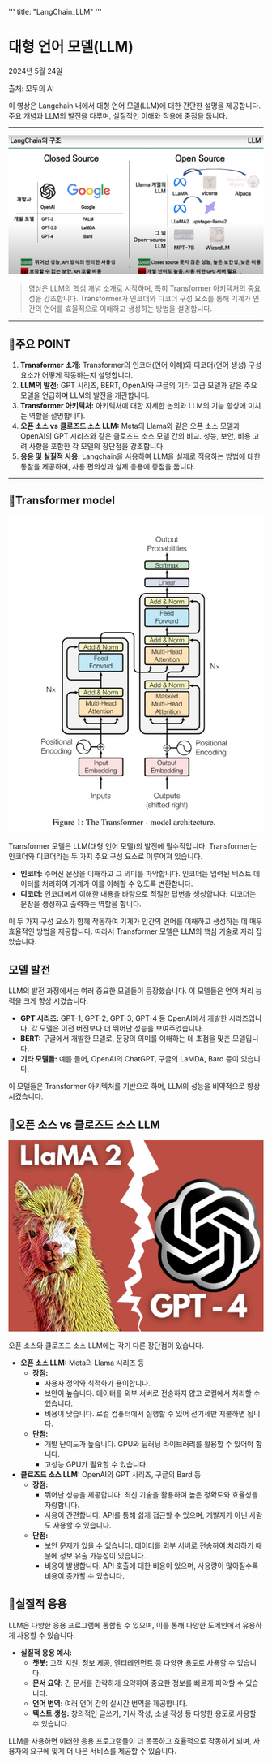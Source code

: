'''
title: "LangChain_LLM"
'''



# 대형 언어 모델(LLM)

2024년 5월 24일

출처: 모두의 AI 

이 영상은 Langchain 내에서 대형 언어 모델(LLM)에 대한 간단한 설명을 제공합니다. 주요 개념과 LLM의 발전을 다루며, 실질적인 이해와 적용에 중점을 둡니다.

---

![image_1](../images/2024-09-08/image_1.png)

> 영상은  LLM의 핵심 개념 소개로 시작하며, 특히 Transformer 아키텍처의 중요성을 강조합니다. Transformer가 인코더와 디코더 구성 요소를 통해 기계가 인간의 언어를 효율적으로 이해하고 생성하는 방법을 설명합니다.
> 

---

## 🦍주요 POINT

1. **Transformer 소개:** Transformer의 인코더(언어 이해)와 디코더(언어 생성) 구성 요소가 어떻게 작동하는지 설명합니다.
2. **LLM의 발전:** GPT 시리즈, BERT, OpenAI와 구글의 기타 고급 모델과 같은 주요 모델을 언급하며 LLM의 발전을 개관합니다.
3. **Transformer 아키텍처:** 아키텍처에 대한 자세한 논의와 LLM의 기능 향상에 미치는 역할을 설명합니다.
4. **오픈 소스 vs 클로즈드 소스 LLM:** Meta의 Llama와 같은 오픈 소스 모델과 OpenAI의 GPT 시리즈와 같은 클로즈드 소스 모델 간의 비교. 성능, 보안, 비용 고려 사항을 포함한 각 모델의 장단점을 강조합니다.
5. **응용 및 실질적 사용:** Langchain을 사용하여 LLM을 실제로 적용하는 방법에 대한 통찰을 제공하며, 사용 편의성과 실제 응용에 중점을 둡니다.

---

## 🐶Transformer model

![image_2](../images/2024-09-08/image_2.png)

Transformer 모델은 LLM(대형 언어 모델)의 발전에 필수적입니다. Transformer는 인코더와 디코더라는 두 가지 주요 구성 요소로 이루어져 있습니다.

- **인코더:** 주어진 문장을 이해하고 그 의미를 파악합니다. 인코더는 입력된 텍스트 데이터를 처리하여 기계가 이를 이해할 수 있도록 변환합니다.
- **디코더:** 인코더에서 이해한 내용을 바탕으로 적절한 답변을 생성합니다. 디코더는 문장을 생성하고 출력하는 역할을 합니다.

이 두 가지 구성 요소가 함께 작동하여 기계가 인간의 언어를 이해하고 생성하는 데 매우 효율적인 방법을 제공합니다. 따라서 Transformer 모델은 LLM의 핵심 기술로 자리 잡았습니다.

## 모델 발전

LLM의 발전 과정에서는 여러 중요한 모델들이 등장했습니다. 이 모델들은 언어 처리 능력을 크게 향상 시켰습니다.

- **GPT 시리즈:** GPT-1, GPT-2, GPT-3, GPT-4 등 OpenAI에서 개발한 시리즈입니다. 각 모델은 이전 버전보다 더 뛰어난 성능을 보여주었습니다.
- **BERT:** 구글에서 개발한 모델로, 문장의 의미를 이해하는 데 초점을 맞춘 모델입니다.
- **기타 모델들:** 예를 들어, OpenAI의 ChatGPT, 구글의 LaMDA, Bard 등이 있습니다.

이 모델들은 Transformer 아키텍처를 기반으로 하며, LLM의 성능을 비약적으로 향상 시켰습니다.

## **🐼오픈 소스 vs 클로즈드 소스 LLM**

![image_3](../images/2024-09-08/image_3.png)

오픈 소스와 클로즈드 소스 LLM에는 각기 다른 장단점이 있습니다.

- **오픈 소스 LLM:** Meta의 Llama 시리즈 등
    - **장점:**
        - 사용자 정의와 최적화가 용이합니다.
        - 보안이 높습니다. 데이터를 외부 서버로 전송하지 않고 로컬에서 처리할 수 있습니다.
        - 비용이 낮습니다. 로컬 컴퓨터에서 실행할 수 있어 전기세만 지불하면 됩니다.
    - **단점:**
        - 개발 난이도가 높습니다. GPU와 딥러닝 라이브러리를 활용할 수 있어야 합니다.
        - 고성능 GPU가 필요할 수 있습니다.
- **클로즈드 소스 LLM:** OpenAI의 GPT 시리즈, 구글의 Bard 등
    - **장점:**
        - 뛰어난 성능을 제공합니다. 최신 기술을 활용하여 높은 정확도와 효율성을 자랑합니다.
        - 사용이 간편합니다. API를 통해 쉽게 접근할 수 있으며, 개발자가 아닌 사람도 사용할 수 있습니다.
    - **단점:**
        - 보안 문제가 있을 수 있습니다. 데이터를 외부 서버로 전송하여 처리하기 때문에 정보 유출 가능성이 있습니다.
        - 비용이 발생합니다. API 호출에 대한 비용이 있으며, 사용량이 많아질수록 비용이 증가할 수 있습니다.

## 🐯실질적 응용

LLM은 다양한 응용 프로그램에 통합될 수 있으며, 이를 통해 다양한 도메인에서 유용하게 사용할 수 있습니다.

- **실질적 응용 예시:**
    - **챗봇:** 고객 지원, 정보 제공, 엔터테인먼트 등 다양한 용도로 사용할 수 있습니다.
    - **문서 요약:** 긴 문서를 간략하게 요약하여 중요한 정보를 빠르게 파악할 수 있습니다.
    - **언어 번역:** 여러 언어 간의 실시간 번역을 제공합니다.
    - **텍스트 생성:** 창의적인 글쓰기, 기사 작성, 소설 작성 등 다양한 용도로 사용할 수 있습니다.

LLM을 사용하면 이러한 응용 프로그램들이 더 똑똑하고 효율적으로 작동하게 되며, 사용자의 요구에 맞게 더 나은 서비스를 제공할 수 있습니다.
